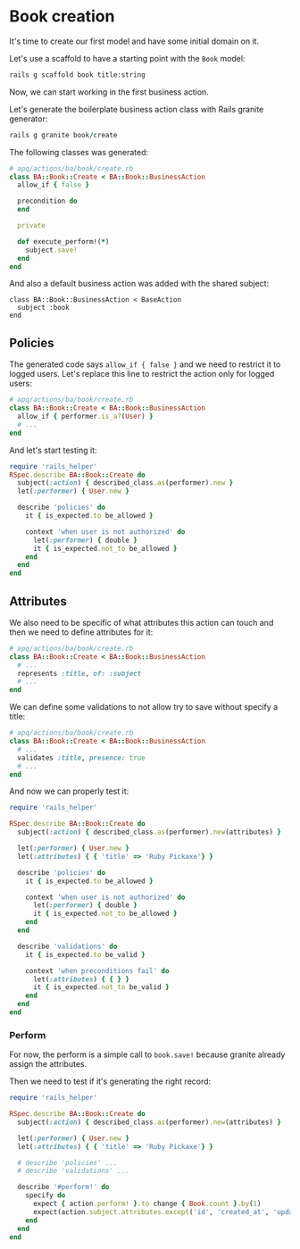 # Book creation

It's time to create our first model and have some initial domain on it.

Let's use a scaffold to have a starting point with the `Book` model:

```bash
rails g scaffold book title:string
```

Now, we can start working in the first business action.

Let's generate the boilerplate business action class with Rails granite generator:

```ruby
rails g granite book/create
```

The following classes was generated:

```ruby
# apq/actions/ba/book/create.rb
class BA::Book::Create < BA::Book::BusinessAction
  allow_if { false }

  precondition do
  end

  private

  def execute_perform!(*)
    subject.save!
  end
end
```

And also a default business action was added with the shared subject:

```
class BA::Book::BusinessAction < BaseAction
  subject :book
end
```

## Policies

The generated code says `allow_if { false }` and we need to restrict it to
logged users. Let's replace this line to restrict the action only for logged users:

```ruby
# apq/actions/ba/book/create.rb
class BA::Book::Create < BA::Book::BusinessAction
  allow_if { performer.is_a?(User) }
  # ...
end
```

And let's start testing it:

```ruby
require 'rails_helper'
RSpec.describe BA::Book::Create do
  subject(:action) { described_class.as(performer).new }
  let(:performer) { User.new }

  describe 'policies' do
    it { is_expected.to be_allowed }

    context 'when user is not authorized' do
      let(:performer) { double }
      it { is_expected.not_to be_allowed }
    end
  end
end
```


## Attributes

We also need to be specific of what attributes this action can touch and then
we need to define attributes for it:

```ruby
# apq/actions/ba/book/create.rb
class BA::Book::Create < BA::Book::BusinessAction
  # ...
  represents :title, of: :subject
  # ...
end
```

We can define some validations to not allow try to save without specify a
title:

```ruby
# apq/actions/ba/book/create.rb
class BA::Book::Create < BA::Book::BusinessAction
  # ...
  validates :title, presence: true
  # ...
end
```

And now we can properly test it:

```ruby
require 'rails_helper'

RSpec.describe BA::Book::Create do
  subject(:action) { described_class.as(performer).new(attributes) }

  let(:performer) { User.new }
  let(:attributes) { { 'title' => 'Ruby Pickaxe'} }

  describe 'policies' do
    it { is_expected.to be_allowed }

    context 'when user is not authorized' do
      let(:performer) { double }
      it { is_expected.not_to be_allowed }
    end
  end

  describe 'validations' do
    it { is_expected.to be_valid }

    context 'when preconditions fail' do
      let(:attributes) { { } }
      it { is_expected.not_to be_valid }
    end
  end
end
```

### Perform

For now, the perform is a simple call to `book.save!` because granite already
assign the attributes.

Then we need to test if it's generating the right record:

```ruby
require 'rails_helper'

RSpec.describe BA::Book::Create do
  subject(:action) { described_class.as(performer).new(attributes) }

  let(:performer) { User.new }
  let(:attributes) { { 'title' => 'Ruby Pickaxe'} }

  # describe 'policies' ...
  # describe 'validations' ...

  describe '#perform!' do
    specify do
      expect { action.perform! }.to change { Book.count }.by(1)
      expect(action.subject.attributes.except('id', 'created_at', 'updated_at')).to eq(attributes)
    end
  end
end
```
